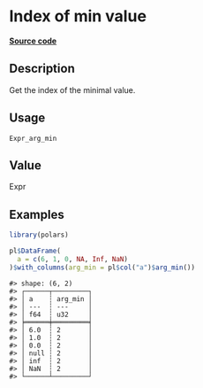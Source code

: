 
# Index of min value

[**Source code**](https://github.com/pola-rs/r-polars/tree/53c7d964901ed4a019998e89aff8c6d44691d793/R/#L)

## Description

Get the index of the minimal value.

## Usage

<pre><code class='language-R'>Expr_arg_min
</code></pre>

## Value

Expr

## Examples

``` r
library(polars)

pl$DataFrame(
  a = c(6, 1, 0, NA, Inf, NaN)
)$with_columns(arg_min = pl$col("a")$arg_min())
```

    #> shape: (6, 2)
    #> ┌──────┬─────────┐
    #> │ a    ┆ arg_min │
    #> │ ---  ┆ ---     │
    #> │ f64  ┆ u32     │
    #> ╞══════╪═════════╡
    #> │ 6.0  ┆ 2       │
    #> │ 1.0  ┆ 2       │
    #> │ 0.0  ┆ 2       │
    #> │ null ┆ 2       │
    #> │ inf  ┆ 2       │
    #> │ NaN  ┆ 2       │
    #> └──────┴─────────┘
